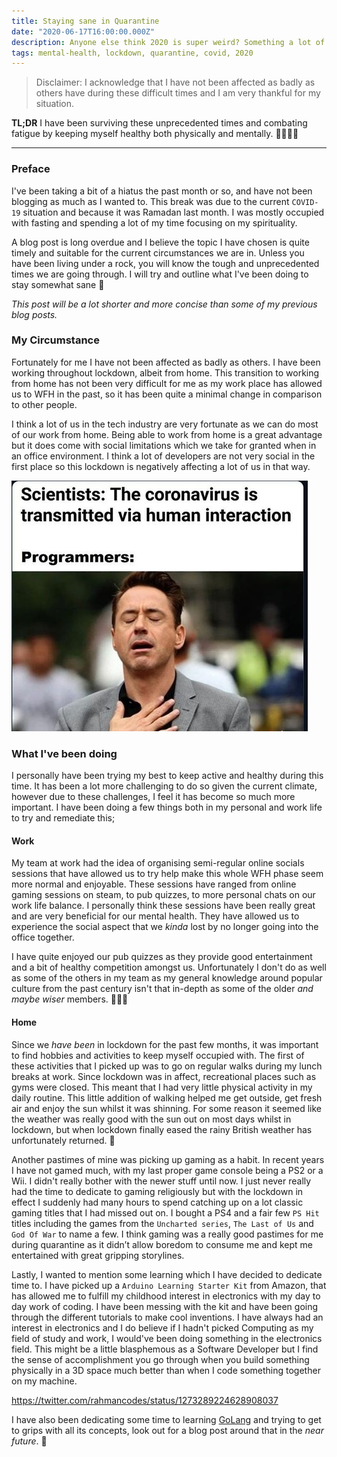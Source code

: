 ```yaml
---
title: Staying sane in Quarantine
date: "2020-06-17T16:00:00.000Z"
description: Anyone else think 2020 is super weird? Something a lot of have never experienced before. We are now in the middle of a global pandemic and are expected to spend as much time as possible indoors. In this post I discuss how I personally have coped with the lockdown and how I've tried to keep on top of my personal physical and mental health 🧠🏋️‍♀️
tags: mental-health, lockdown, quarantine, covid, 2020
---
```


> Disclaimer: I acknowledge that I have not been affected as badly as others have during these difficult times and I am very thankful for my situation.

**TL;DR** I have been surviving these unprecedented times and combating fatigue by keeping myself healthy both physically and mentally. 👷🏽‍♂️🧠

---

### Preface

I've been taking a bit of a hiatus the past month or so, and have not been blogging as much as I wanted to. This break was due to the current `COVID-19` situation and because it was Ramadan last month. I was mostly occupied with fasting and spending a lot of my time focusing on my spirituality.

A blog post is long overdue and I believe the topic I have chosen is quite timely and suitable for the current circumstances we are in.
Unless you have been living under a rock, you will know the tough and unprecedented times we are going through. I will try and outline what I've been doing to stay somewhat sane 🤪

_This post will be a lot shorter and more concise than some of my previous blog posts._

### My Circumstance

Fortunately for me I have not been affected as badly as others. I have been working throughout lockdown, albeit from home. This transition to working from home has not been very difficult for me as my work place has allowed us to WFH in the past, so it has been quite a minimal change in comparison to other people.

I think a lot of us in the tech industry are very fortunate as we can do most of our work from home. Being able to work from home is a great advantage but it does come with social limitations which we take for granted when in an office environment. I think a lot of developers are not very social in the first place so this lockdown is negatively affecting a lot of us in that way.

![Programmers in Quarantine](./assets/quarantine-programmers.jpg)

### What I've been doing

I personally have been trying my best to keep active and healthy during this time. It has been a lot more challenging to do so given the current climate, however due to these challenges, I feel it has become so much more important. I have been doing a few things both in my personal and work life to try and remediate this;

#### Work

My team at work had the idea of organising semi-regular online socials sessions that have allowed us to try help make this whole WFH phase seem more normal and enjoyable. These sessions have ranged from online gaming sessions on steam, to pub quizzes, to more personal chats on our work life balance. I personally think these sessions have been really great and are very beneficial for our mental health. They have allowed us to experience the social aspect that we _kinda_ lost by no longer going into the office together.

I have quite enjoyed our pub quizzes as they provide good entertainment and a bit of healthy competition amongst us. Unfortunately I don't do as well as some of the others in my team as my general knowledge around popular culture from the past century isn't that in-depth as some of the older _and maybe wiser_ members. 👴🏻🦖

#### Home

Since we _have been_ in lockdown for the past few months, it was important to find hobbies and activities to keep myself occupied with. The first of these activities that I picked up was to go on regular walks during my lunch breaks at work. Since lockdown was in affect, recreational places such as gyms were closed. This meant that I had very little physical activity in my daily routine. This little addition of walking helped me get outside, get fresh air and enjoy the sun whilst it was shinning. For some reason it seemed like the weather was really good with the sun out on most days whilst in lockdown, but when lockdown finally eased the rainy British weather has unfortunately returned. 🤔

Another pastimes of mine was picking up gaming as a habit. In recent years I have not gamed much, with my last proper game console being a PS2 or a Wii. I didn't really bother with the newer stuff until now. I just never really had the time to dedicate to gaming religiously but with the lockdown in effect I suddenly had many hours to spend catching up on a lot classic gaming titles that I had missed out on. I bought a PS4 and a fair few `PS Hit` titles including the games from the `Uncharted series`, `The Last of Us` and `God Of War` to name a few. I think gaming was a really good pastimes for me during quarantine as it didn’t allow boredom to consume me and kept me entertained with great gripping storylines.

Lastly, I wanted to mention some learning which I have decided to dedicate time to. I have picked up a `Arduino Learning Starter Kit` from Amazon, that has allowed me to fulfill my childhood interest in electronics with my day to day work of coding. I have been messing with the kit and have been going through the different tutorials to make cool inventions. I have always had an interest in electronics and I do believe if I hadn't picked Computing as my field of study and work, I would've been doing something in the electronics field. This might be a little blasphemous as a Software Developer but I find the sense of accomplishment you go through when you build something physically in a 3D space much better than when I code something together on my machine. 

https://twitter.com/rahmancodes/status/1273289224628908037

I have also been dedicating some time to learning [GoLang](https://golang.org/) and trying to get to grips with all its concepts, look out for a blog post around that in the _near future_. 🚀